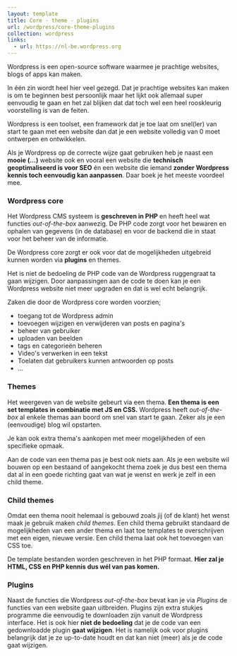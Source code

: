 ```yaml
---
layout: template
title: Core - theme - plugins
url: /wordpress/core-theme-plugins
collection: wordpress
links:
  - url: https://nl-be.wordpress.org
---
```

<quote>
Wordpress is een open-source software waarmee je prachtige websites, blogs of apps kan maken.
</quote>

In één zin wordt heel hier veel gezegd. Dat je prachtige websites kan maken is om te beginnen best persoonlijk maar het lijkt ook allemaal super eenvoudig te gaan en het zal blijken dat dat toch wel een heel rooskleurig voorstelling is van de feiten.

Wordpress is een toolset, een framework dat je toe laat om snel(ler) van start te gaan met een website dan dat je een website volledig van 0 moet ontwerpen en ontwikkelen. 

Als je Wordpress op de correcte wijze gaat gebruiken heb je naast een <strong>mooie (...)</strong> website ook en vooral een website die <strong>technisch geoptimaliseerd is voor SEO</strong> én een website die iemand <strong>zonder Wordpress kennis toch eenvoudig kan aanpassen</strong>. Daar boek je het meeste voordeel mee.

### Wordpress core

Het Wordpress CMS systeem is <strong>geschreven in PHP</strong> en heeft heel wat functies <em>out-of-the-box</em> aanwezig. De PHP code zorgt voor het bewaren en ophalen van gegevens (in de database) en voor de backend die in staat voor het beheer van de informatie. 

De Wordpress core zorgt er ook voor dat de mogelijkheden uitgebreid kunnen worden via <strong>plugins</strong> en </strong>themes</strong>.

Het is niet de bedoeling de PHP code van de Wordpress ruggengraat ta gaan wijzigen. Door aanpassingen aan de code te doen kan je een Wordpress website niet meer upgraden en dat is wel echt belangrijk.

Zaken die door de Wordpress core worden voorzien;
* toegang tot de Wordpress admin
* toevoegen wijzigen en verwijderen van posts en pagina's
* beheer van gebruiker
* uploaden van beelden
* tags en categorieën beheren
* Video's verwerken in een tekst
* Toelaten dat gebruikers kunnen antwoorden op posts
* ...

### Themes
Het weergeven van de website gebeurt via een thema. <strong>Een thema is een set templates in combinatie met JS en CSS.</strong> Wordpress heeft <em>out-of-the-box</em> al enkele themas aan boord om snel van start te gaan. Zeker als je een (eenvoudige) blog wil opstarten. 

Je kan ook extra thema's aankopen met meer mogelijkheden of een specifieke opmaak.

Aan de code van een thema pas je best ook niets aan. Als je een website wil bouwen op een bestaand of aangekocht thema zoek je dus best een thema dat al in een goede richting gaat van wat je wenst en werk je zelf in een child theme.

### Child themes
Omdat een thema nooit helemaal is gebouwd zoals jij (of de klant) het wenst maak je gebruik maken <em>child themes</em>. Een child thema gebruikt standaard de mogelijkheden van een ander thema en laat toe templates te overschrijven met een eigen, nieuwe versie. Een child thema laat ook het toevoegen van CSS toe. 

De template bestanden worden geschreven in het PHP formaat. <strong>Hier zal je HTML, CSS en PHP kennis dus wél van pas komen.</strong>

### Plugins

Naast de functies die Wordpress <em>out-of-the-box</em> bevat kan je via <em>Plugins</em> de functies van een website gaan uitbreiden. Plugins zijn extra stukjes programme die eenvoudig te downloaden zijn vanuit de Wordpress interface. Het is ook hier <strong>niet de bedoeling</strong> dat je de code van een gedownloadde plugin <strong>gaat wijzigen</strong>. Het is namelijk ook voor plugins belangrijk dat je ze up-to-date houdt en dat kan niet (meer) als je de code gaat wijzigen.